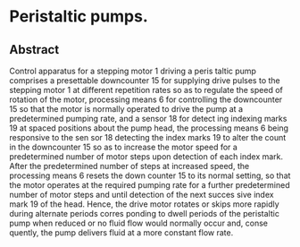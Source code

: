 # Peristaltic pumps.

## Abstract
Control apparatus for a stepping motor 1 driving a peris taltic pump comprises a presettable downcounter 15 for supplying drive pulses to the stepping motor 1 at different repetition rates so as to regulate the speed of rotation of the motor, processing means 6 for controlling the downcounter 15 so that the motor is normally operated to drive the pump at a predetermined pumping rate, and a sensor 18 for detect ing indexing marks 19 at spaced positions about the pump head, the processing means 6 being responsive to the sen sor 18 detecting the index marks 19 to alter the count in the downcounter 15 so as to increase the motor speed for a predetermined number of motor steps upon detection of each index mark. After the predetermined number of steps at increased speed, the processing means 6 resets the down counter 15 to its normal setting, so that the motor operates at the required pumping rate for a further predetermined number of motor steps and until detection of the next succes sive index mark 19 of the head. Hence, the drive motor rotates or skips more rapidly during alternate periods corres ponding to dwell periods of the peristaltic pump when reduced or no fluid flow would normally occur and, conse quently, the pump delivers fluid at a more constant flow rate.